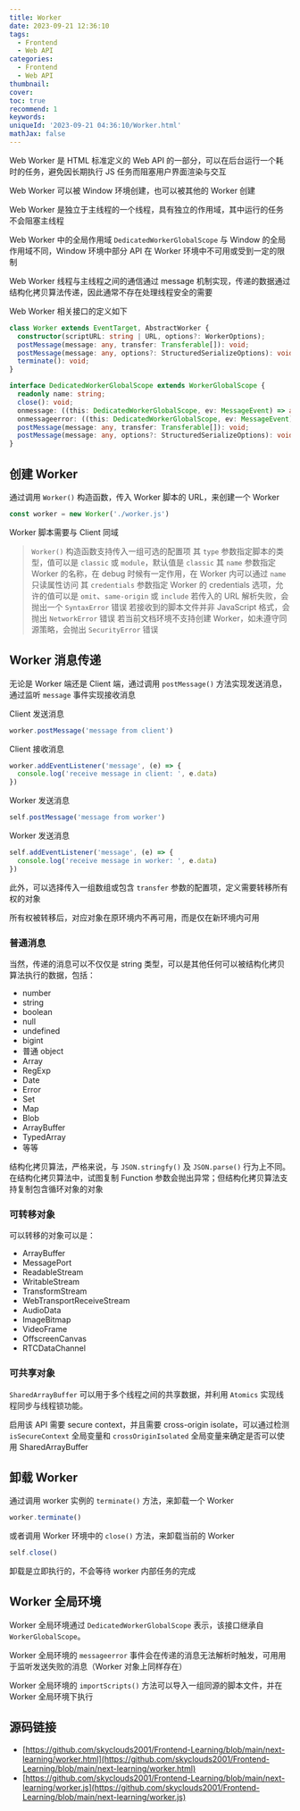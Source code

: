 ```yaml
---
title: Worker
date: 2023-09-21 12:36:10
tags:
  - Frontend
  - Web API
categories:
  - Frontend
  - Web API
thumbnail: 
cover: 
toc: true
recommend: 1
keywords: 
uniqueId: '2023-09-21 04:36:10/Worker.html'
mathJax: false
---
```


Web Worker 是 HTML 标准定义的 Web API 的一部分，可以在后台运行一个耗时的任务，避免因长期执行 JS 任务而阻塞用户界面渲染与交互

Web Worker 可以被 Window 环境创建，也可以被其他的 Worker 创建

Web Worker 是独立于主线程的一个线程，具有独立的作用域，其中运行的任务不会阻塞主线程

Web Worker 中的全局作用域 `DedicatedWorkerGlobalScope` 与 Window 的全局作用域不同，Window 环境中部分 API 在 Worker 环境中不可用或受到一定的限制

Web Worker 线程与主线程之间的通信通过 message 机制实现，传递的数据通过结构化拷贝算法传递，因此通常不存在处理线程安全的需要

Web Worker 相关接口的定义如下

```ts
class Worker extends EventTarget, AbstractWorker {
  constructor(scriptURL: string | URL, options?: WorkerOptions);
  postMessage(message: any, transfer: Transferable[]): void;
  postMessage(message: any, options?: StructuredSerializeOptions): void;
  terminate(): void;
}

interface DedicatedWorkerGlobalScope extends WorkerGlobalScope {
  readonly name: string;
  close(): void;
  onmessage: ((this: DedicatedWorkerGlobalScope, ev: MessageEvent) => any) | null;
  onmessageerror: ((this: DedicatedWorkerGlobalScope, ev: MessageEvent) => any) | null;
  postMessage(message: any, transfer: Transferable[]): void;
  postMessage(message: any, options?: StructuredSerializeOptions): void;
}
```

## 创建 Worker

通过调用 `Worker()` 构造函数，传入 Worker 脚本的 URL，来创建一个 Worker

```js
const worker = new Worker('./worker.js')
```

Worker 脚本需要与 Client 同域

> `Worker()` 构造函数支持传入一组可选的配置项
> 其 `type` 参数指定脚本的类型，值可以是 `classic` 或 `module`，默认值是 `classic`
> 其 `name` 参数指定 Worker 的名称，在 debug 时候有一定作用，在 Worker 内可以通过 `name` 只读属性访问
> 其 `credentials` 参数指定 Worker 的 credentials 选项，允许的值可以是 `omit`、`same-origin` 或 `include`
> 若传入的 URL 解析失败，会抛出一个 `SyntaxError` 错误
> 若接收到的脚本文件并非 JavaScript 格式，会抛出 `NetworkError` 错误
> 若当前文档环境不支持创建 Worker，如未遵守同源策略，会抛出 `SecurityError` 错误

## Worker 消息传递

无论是 Worker 端还是 Client 端，通过调用 `postMessage()` 方法实现发送消息，通过监听 `message` 事件实现接收消息

Client 发送消息

```js
worker.postMessage('message from client')
```

Client 接收消息

```js
worker.addEventListener('message', (e) => {
  console.log('receive message in client: ', e.data)
})
```

Worker 发送消息

```js
self.postMessage('message from worker')
```

Worker 发送消息

```js
self.addEventListener('message', (e) => {
  console.log('receive message in worker: ', e.data)
})
```

此外，可以选择传入一组数组或包含 `transfer` 参数的配置项，定义需要转移所有权的对象

所有权被转移后，对应对象在原环境内不再可用，而是仅在新环境内可用

### 普通消息

当然，传递的消息可以不仅仅是 string 类型，可以是其他任何可以被结构化拷贝算法执行的数据，包括：

* number
* string
* boolean
* null
* undefined
* bigint
* 普通 object
* Array
* RegExp
* Date
* Error
* Set
* Map
* Blob
* ArrayBuffer
* TypedArray
* 等等

结构化拷贝算法，严格来说，与 `JSON.stringfy()` 及 `JSON.parse()` 行为上不同。在结构化拷贝算法中，试图复制 Function 参数会抛出异常；但结构化拷贝算法支持复制包含循环对象的对象

### 可转移对象

可以转移的对象可以是：

* ArrayBuffer
* MessagePort
* ReadableStream
* WritableStream
* TransformStream
* WebTransportReceiveStream
* AudioData
* ImageBitmap
* VideoFrame
* OffscreenCanvas
* RTCDataChannel

### 可共享对象

`SharedArrayBuffer` 可以用于多个线程之间的共享数据，并利用 `Atomics` 实现线程同步与线程锁功能。

启用该 API 需要 secure context，并且需要 cross-origin isolate，可以通过检测 `isSecureContext` 全局变量和 `crossOriginIsolated` 全局变量来确定是否可以使用 SharedArrayBuffer

## 卸载 Worker

通过调用 worker 实例的 `terminate()` 方法，来卸载一个 Worker

```js
worker.terminate()
```

或者调用 Worker 环境中的 `close()` 方法，来卸载当前的 Worker

```js
self.close()
```

卸载是立即执行的，不会等待 worker 内部任务的完成

## Worker 全局环境

Worker 全局环境通过 `DedicatedWorkerGlobalScope` 表示，该接口继承自 `WorkerGlobalScope`。

Worker 全局环境的 `messageerror` 事件会在传递的消息无法解析时触发，可用用于监听发送失败的消息（Worker 对象上同样存在）

Worker 全局环境的 `importScripts()` 方法可以导入一组同源的脚本文件，并在 Worker 全局环境下执行

## 源码链接

* [https://github.com/skyclouds2001/Frontend-Learning/blob/main/next-learning/worker.html](https://github.com/skyclouds2001/Frontend-Learning/blob/main/next-learning/worker.html)
* [https://github.com/skyclouds2001/Frontend-Learning/blob/main/next-learning/worker.js](https://github.com/skyclouds2001/Frontend-Learning/blob/main/next-learning/worker.js)
